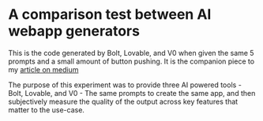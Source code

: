 # A comparison test between AI webapp generators

This is the code generated by Bolt, Lovable, and V0 when given the same 5 prompts and a small amount of button pushing. It is the companion piece to my [article on medium](https://medium.com)

The purpose of this experiment was to provide three AI powered tools - Bolt, Lovable, and V0 - The same prompts to create the same app, and then subjectively measure the quality of the output across key features that matter to the use-case.
